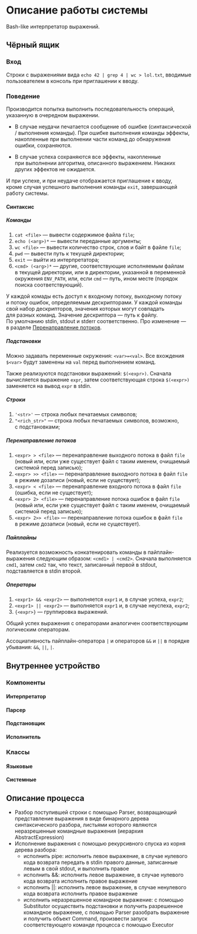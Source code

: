 # Описание работы системы

Bash-like интерпретатор выражений.

## Чёрный ящик

### Вход
Строки с выражениями вида `echo 42 | grep 4 | wc > lol.txt`, вводимые пользователем в консоль при приглашении к вводу.

### Поведение
Производится попытка выполнить последовательность операций, указанную в очередном выражении.

- В случае неудачи печатается сообщение об ошибке (синтаксической / выполнения команды). При ошибке выполнения команды эффекты, накопленные при выполнении части команд до обнаружения ошибки, сохраняются.

- В случае успеха сохраняются все эффекты, накопленные при выполнении алгоритма, описанного выражением. Никаких других эффектов не ожидается.

И при успехе, и при неудаче отображается приглашение к вводу, кроме случая успешного выполнения команды `exit`, завершающей работу системы.

#### Синтаксис

##### Команды

1. `cat <file>` — вывести содержимое файла `file`;
2. `echo (<arg>)*` — вывести переданные аргументы;
3. `wc <file>` — вывести количество строк, слов и байт в файле `file`;
4. `pwd` — вывести путь к текущей директории;
5. `exit` — выйти из интерпретатора;
6. `<cmd> (<arg>)*` — другие, соответствующие исполняемым файлам в текущей директории, или в директории, указанной в переменной окружения `ENV_PATH`, или, если `cmd` — путь, ином месте (порядок поиска соответствующий).

У каждой комады есть доступ к входному потоку, выходному потоку и потоку ошибок, определяемым дескрипторами. У каждой команды свой набор дескрипторов, значения которых могут совпадать для разных команд. Значение дескриптора — путь к файлу. По умолчанию stdin, stdout и stderr соответственно. Про изменение — в разделе [Перенаправление потоков](#перенаправление-потоков).

##### Подстановки

Можно задавать переменные окружения: `<var>=<val>`. Все вхождения `$<var>` будут заменены на `val` перед выполнением команд.

Также реализуются подстановки выражений: `$(<expr>)`. Сначала вычисляется выражение `expr`, затем соответствующая строка `$(<expr>)` заменяется на вывод `expr` в stdin.

##### Строки

1. `'<str>'` — строка любых печатаемых символов;
2. `"<rich_str>"` — строка любых печатаемых символов, возможно, с подстановками;

##### Перенаправление потоков

1. `<expr> > <file>` — перенаправление выходного потока в файл `file` (новый или, если уже существует файл с таким именем, очищаемый системой перед записью);
2. `<expr> >> <file>` — перенаправление выходного потока в файл `file` в режиме дозаписи (новый, если не существует);
3. `<expr> < <file>` — перенаправление входного потока в файл `file` (ошибка, если не существует);
4. `<expr> 2> <file>` — перенаправление потока ошибок в файл `file` (новый или, если уже существует файл с таким именем, очищаемый системой перед записью);
5. `<expr> 2>> <file>` — перенаправление потока ошибок в файл `file` в режиме дозаписи (новый, если не существует).

##### Пайплайны

Реализуется возможность конкатенировать команды в пайплайн-выражения следующим образом: `<cmd1> | <cmd2>`. Сначала выполняется `cmd1`, затем `cmd2` так, что текст, записанный первой в stdout, подставляется в stdin второй.

##### Операторы

1. `<expr1> && <expr2>` — выполняется `expr1` и, в случае успеха, `expr2`;
2. `<expr1> || <expr2>` — выполняется `expr1` и, в случае неуспеха, `expr2`;
3. `{<expr>}` — группировка выражений.

Общий успех выражения с операторами аналогичен соответствующим логическим операторам.

Ассоциативность пайплайн-оператора `|` и операторов `&&` и `||` в порядке убывания: `&&`, `||`, `|`.

## Внутреннее устройство

### Компоненты

#### Интерпретатор

#### Парсер

#### Подстановщик

#### Исполнитель

### Классы

#### Языковые

#### Системные

## Описание процесса

- Разбор поступившей строки с помощью Parser, возвращающий представление выражения в виде бинарного дерева синтаксического разбора, листьями которого являются неразрешенные командные выражения (иерархия AbstractExpression)
- Исполнение выражения с помощью рекурсивного спуска из корня дерева разбора:
  - исполнить pipe: исполнить левое выражение, в случае нулевого кода возврата передать в stdin правого данные, записанные левым в свой stdout, и выполнить правое
  - исполнить &&: исполнить левое выражение, в случае нулевого кода возврата исполнить правое выражение
  - исполнить ||: исполнить левое выражение, в случае ненулевого кода возврата исполнить правое выражение
  - исполнить неразрешенное командное выражение: с помощью Substitutor осуществить подстановки и получить разрешенное командное выражение, с помощью Parser разобрать выражение и  получить объект Command, произвести запуск соответствующего команде процесса с помощью Executor
